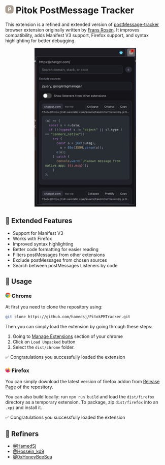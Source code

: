 # <img src="./firefox/icons/extension-icon.png" width="26" height="26" alt="Icon" /> Pitok PostMessage Tracker

This extension is a refined and extended version of [postMessage-tracker](https://github.com/fransr/postMessage-tracker) browser extension originally written by [Frans Rosén](https://twitter.com/fransrosen). It improves compatibility, adds Manifest V3 support, Firefox support, and syntax highlighting for better debugging.

<p align="center">
<img src="./readme-images/screenshot1.png" width="320" alt="Screenshot" />
</p>


## 🧩 Extended Features

* Support for Manifest V3
* Works with Firefox
* Improved syntax highlighting
* Better code formatting for easier reading
* Filters postMessages from other extensions
* Exclude postMessages from chosen sources
* Search between postMessages Listeners by code

## 📖 Usage 
### <img src="./readme-images/chrome.png" width="16" height="16" alt="Firefox Icon" /> Chrome

At first you need to clone the repository using:
```bash
git clone https://github.com/hamedsj/PitokPMTracker.git
```

Then you can simply load the extension by going through these steps:
1. Going to [Manage Extensions](chrome://extensions/) section of your chrome
2. Click on `Load Unpacked` button
3. Select the `dist/chrome` folder.

✅ Congratulations you successfully loaded the extension

### <img src="./readme-images/firefox.png" width="16" height="16" alt="Firefox Icon" /> Firefox

You can simply download the latest version of firefox addon from [Release Page](https://github.com/hamedsj/PitokPMTracker/releases) of the repository.

You can also build locally: run `npm run build` and load the `dist/firefox` directory as a temporary extension. To package, zip `dist/firefox` into an `.xpi` and install it.

✅ Congratulations you successfully loaded the extension


## 🔬 Refiners
* [@HamedSj](https://github.com/hamedsj)
* [@Hossein_kd9](https://x.com/hossein_kd9)
* [@0xHoneyBeeSea](https://github.com/0xHoneyBeeSea)
